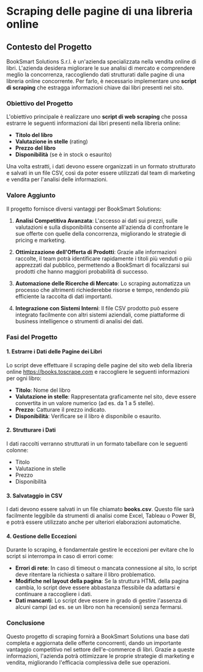 # Scraping delle pagine di una libreria online

## Contesto del Progetto

BookSmart Solutions S.r.l. è un'azienda specializzata nella vendita online di libri. L'azienda desidera migliorare le sue analisi di mercato e comprendere meglio la concorrenza, raccogliendo dati strutturati dalle pagine di una libreria online concorrente. Per farlo, è necessario implementare uno **script di scraping** che estragga informazioni chiave dai libri presenti nel sito.

### Obiettivo del Progetto

L'obiettivo principale è realizzare uno **script di web scraping** che possa estrarre le seguenti informazioni dai libri presenti nella libreria online:

- **Titolo del libro**
- **Valutazione in stelle** (rating)
- **Prezzo del libro**
- **Disponibilità** (se è in stock o esaurito)

Una volta estratti, i dati devono essere organizzati in un formato strutturato e salvati in un file CSV, così da poter essere utilizzati dal team di marketing e vendita per l'analisi delle informazioni.

### Valore Aggiunto

Il progetto fornisce diversi vantaggi per BookSmart Solutions:

1. **Analisi Competitiva Avanzata**: L'accesso ai dati sui prezzi, sulle valutazioni e sulla disponibilità consente all'azienda di confrontare le sue offerte con quelle della concorrenza, migliorando le strategie di pricing e marketing.
  
2. **Ottimizzazione dell'Offerta di Prodotti**: Grazie alle informazioni raccolte, il team potrà identificare rapidamente i titoli più venduti o più apprezzati dal pubblico, permettendo a BookSmart di focalizzarsi sui prodotti che hanno maggiori probabilità di successo.

3. **Automazione delle Ricerche di Mercato**: Lo scraping automatizza un processo che altrimenti richiederebbe risorse e tempo, rendendo più efficiente la raccolta di dati importanti.

4. **Integrazione con Sistemi Interni**: Il file CSV prodotto può essere integrato facilmente con altri sistemi aziendali, come piattaforme di business intelligence o strumenti di analisi dei dati.

### Fasi del Progetto

#### 1. Estrarre i Dati delle Pagine dei Libri

Lo script deve effettuare il scraping delle pagine del sito web della libreria online https://books.toscrape.com e raccogliere le seguenti informazioni per ogni libro:

- **Titolo**: Nome del libro
- **Valutazione in stelle**: Rappresentata graficamente nel sito, deve essere convertita in un valore numerico (ad es. da 1 a 5 stelle).
- **Prezzo**: Catturare il prezzo indicato.
- **Disponibilità**: Verificare se il libro è disponibile o esaurito.

#### 2. Strutturare i Dati

I dati raccolti verranno strutturati in un formato tabellare con le seguenti colonne:

- Titolo
- Valutazione in stelle
- Prezzo
- Disponibilità

#### 3. Salvataggio in CSV

I dati devono essere salvati in un file chiamato **books.csv**. Questo file sarà facilmente leggibile da strumenti di analisi come Excel, Tableau o Power BI, e potrà essere utilizzato anche per ulteriori elaborazioni automatiche.

#### 4. Gestione delle Eccezioni

Durante lo scraping, è fondamentale gestire le eccezioni per evitare che lo script si interrompa in caso di errori come:

- **Errori di rete**: In caso di timeout o mancata connessione al sito, lo script deve ritentare la richiesta o saltare il libro problematico.
- **Modifiche nel layout della pagina**: Se la struttura HTML della pagina cambia, lo script deve essere abbastanza flessibile da adattarsi e continuare a raccogliere i dati.
- **Dati mancanti**: Lo script deve essere in grado di gestire l'assenza di alcuni campi (ad es. se un libro non ha recensioni) senza fermarsi.

### Conclusione

Questo progetto di scraping fornirà a BookSmart Solutions una base dati completa e aggiornata delle offerte concorrenti, dando un importante vantaggio competitivo nel settore dell'e-commerce di libri. Grazie a queste informazioni, l'azienda potrà ottimizzare le proprie strategie di marketing e vendita, migliorando l'efficacia complessiva delle sue operazioni.
